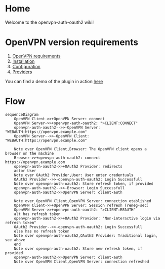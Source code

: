 # Home

Welcome to the openvpn-auth-oauth2 wiki!

# OpenVPN version requirements

1. [OpenVPN requirements](OpenVPN)
2. [Installation](Installation)
3. [Configuration](Configuration)
4. [Providers](Providers)

You can find a demo of the plugin in action [here](Demo)

# Flow

```mermaid
sequenceDiagram
    OpenVPN Client->>+OpenVPN Server: connect
    OpenVPN Server->>+openvpn-auth-oauth2: ">CLIENT:CONNECT"
    openvpn-auth-oauth2-->>-OpenVPN Server: "WEBAUTH:https://openvpn.example.com"
    OpenVPN Server-->>-OpenVPN Client: "WEBAUTH:https://openvpn.example.com"

    Note over OpenVPN Client,Browser: The OpenVPN client opens a browser on the machine
    Browser->>+openvpn-auth-oauth2: connect https://openvpn.example.com
    openvpn-auth-oauth2->>+OAuth2 Provider: redirects
    actor User
    Note over OAuth2 Provider,User: User enter credentuals
    OAuth2 Provider-->>-openvpn-auth-oauth2: Login Successfull
    Note over openvpn-auth-oauth2: Store refresh token, if provided
    openvpn-auth-oauth2-->>-Browser: Login Successfull
    openvpn-auth-oauth2->>OpenVPN Server: client-auth

    Note over OpenVPN Client,OpenVPN Server: connection etablished
    OpenVPN Client->>+OpenVPN Server: Session refresh (reneg-sec)
    OpenVPN Server->>+openvpn-auth-oauth2: ">CLIENT:REAUTH"
    alt has refresh token
    openvpn-auth-oauth2->>+OAuth2 Provider: "Non-interactive login via refresh token"
    OAuth2 Provider-->>-openvpn-auth-oauth2: Login Successfull
    else has no refresh token
    Note over openvpn-auth-oauth2,OAuth2 Provider: Traditional login, see above
    end
    Note over openvpn-auth-oauth2: Store new refresh token, if provided
    openvpn-auth-oauth2->>OpenVPN Server: client-auth
    Note over OpenVPN Client,OpenVPN Server: connection refreshed
```
